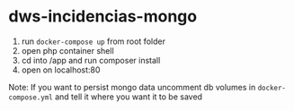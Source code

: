 # dws-incidencias-mongo

1. run `docker-compose up` from root folder
2. open php container shell
2. cd into /app and run composer install
2. open on localhost:80

Note: If you want to persist mongo data uncomment db volumes in `docker-compose.yml` and tell it where you want it to be saved
